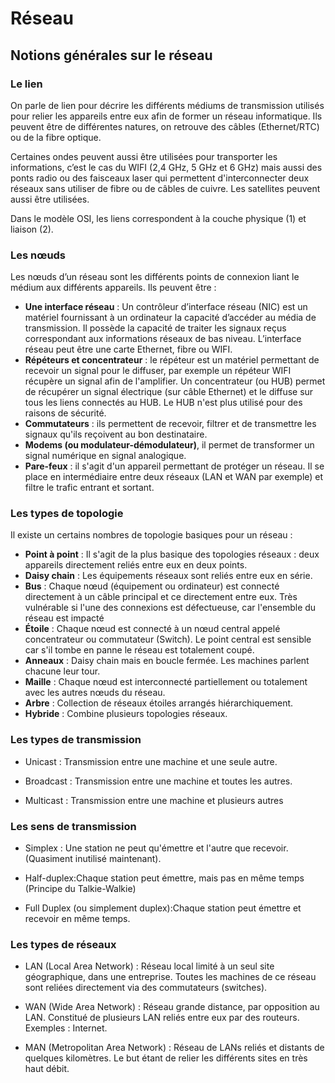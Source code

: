 # Réseau

## Notions générales sur le réseau

### Le lien 

On parle de lien pour décrire les différents médiums de transmission utilisés pour relier les appareils entre eux afin de former un réseau informatique.
Ils peuvent être de différentes natures, on retrouve des câbles (Ethernet/RTC) ou de la fibre optique. 

Certaines ondes peuvent aussi être utilisées pour transporter les informations, c’est le cas du WIFI (2,4 GHz, 5 GHz et 6 GHz) mais aussi des ponts radio ou des faisceaux laser qui permettent d'interconnecter deux réseaux sans utiliser de fibre ou de câbles de cuivre. Les satellites peuvent aussi être utilisées.

Dans le modèle OSI, les liens correspondent à la couche physique (1) et liaison (2).

### Les nœuds 

Les nœuds d’un réseau sont les différents points de connexion liant le médium aux différents appareils. Ils peuvent être : 
- <b>Une interface réseau</b> : Un contrôleur d’interface réseau (NIC) est un matériel fournissant à un ordinateur la capacité d’accéder au média de transmission. Il possède la capacité de traiter les signaux reçus correspondant aux informations réseaux de bas niveau. L’interface réseau peut être une carte Ethernet, fibre ou WIFI.
- <b>Répéteurs et concentrateur</b> : le répéteur est un matériel permettant de recevoir un signal pour le diffuser, par exemple un répéteur WIFI récupère un signal afin de l'amplifier. Un concentrateur (ou HUB) permet de récupérer un signal électrique (sur câble Ethernet) et le diffuse sur tous les liens connectés au HUB. Le HUB n'est plus utilisé pour des raisons de sécurité.
- <b>Commutateurs</b> : ils permettent de recevoir, filtrer et de transmettre les signaux qu'ils reçoivent au bon destinataire.
- <b>Modems (ou modulateur-démodulateur)</b>, il permet de transformer un signal numérique en signal analogique. 
- <b>Pare-feux</b> : il s'agit d'un appareil permettant de protéger un réseau. Il se place en intermédiaire entre deux réseaux (LAN et WAN par exemple) et filtre le trafic entrant et sortant. 
  
### Les types de topologie 

Il existe un certains nombres de topologie basiques pour un réseau : 
- <b>Point à point</b> : Il s'agit de la plus basique des topologies réseaux : deux appareils directement reliés entre eux en deux points.
- <b>Daisy chain</b> : Les équipements réseaux sont reliés entre eux en série.
- <b>Bus</b> : Chaque nœud (équipement ou ordinateur) est connecté directement à un câble principal et ce directement entre eux. Très vulnérable si l'une des connexions est défectueuse, car l'ensemble du réseau est impacté
- <b>Étoile</b> : Chaque nœud est connecté à un nœud central appelé concentrateur ou commutateur (Switch). Le point central est sensible car s'il tombe en panne le réseau est totalement coupé.
- <b>Anneaux</b> : Daisy chain mais en boucle fermée. Les machines parlent chacune leur tour.
- <b>Maille</b> : Chaque nœud est interconnecté partiellement ou totalement avec les autres nœuds du réseau.
- <b>Arbre</b> : Collection de réseaux étoiles arrangés hiérarchiquement.
- <b>Hybride</b> : Combine plusieurs topologies réseaux.

### Les types de transmission

  - Unicast : Transmission entre une machine et une seule autre.

  - Broadcast : Transmission entre une machine et toutes les autres.

  - Multicast : Transmission entre une machine et plusieurs autres

### Les sens de transmission

  - Simplex : Une station ne peut qu'émettre et l'autre que recevoir. (Quasiment inutilisé maintenant).

  - Half-duplex:Chaque station peut émettre, mais pas en même temps (Principe du Talkie-Walkie)

  - Full Duplex (ou simplement duplex):Chaque station peut émettre et recevoir en même temps.
    
### Les types de réseaux 
  - LAN (Local Area Network) : Réseau local limité à un seul site géographique, dans une entreprise. Toutes les machines de ce réseau sont reliées directement via des commutateurs (switches).

  - WAN (Wide Area Network) : Réseau grande distance, par opposition au LAN. Constitué de plusieurs LAN reliés entre eux par des routeurs. Exemples : Internet.

  - MAN (Metropolitan Area Network) : Réseau de LANs reliés et distants de quelques kilomètres.
Le but étant de relier les différents sites en très haut débit.
